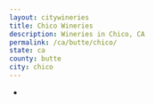 ```yaml
---
layout: citywineries
title: Chico Wineries
description: Wineries in Chico, CA
permalink: /ca/butte/chico/
state: ca
county: butte
city: chico
---
```

-
